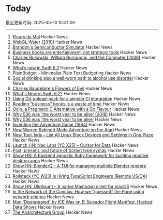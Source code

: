# Today

最近更新时间: 2025-05-10 10:31:09

--- 
1. [Fleurs du Mal](https://fleursdumal.org) Hacker News
2. [WebGL Water (2010)](https://madebyevan.com/webgl-water/) Hacker News
3. [Brandon's Semiconductor Simulator](https://brandonli.net/semisim/) Hacker News
4. [Business books are entertainment, not strategic tools](https://theorthagonist.substack.com/p/why-reading-business-books-is-a-waste) Hacker News
5. [Charles Bukowski, William Burroughs, and the Computer (2009)](https://realitystudio.org/bibliographic-bunker/charles-bukowski-william-burroughs-and-the-computer/) Hacker News
6. [What’s new in Swift 6.2](https://www.hackingwithswift.com/articles/277/whats-new-in-swift-6-2) Hacker News
7. [PlainBudget – Minimalist Plain Text Budgeting](https://plainbudget.com/) Hacker News
8. [Social drinking also a well-worn path to alcohol use disorder](https://news.illinois.edu/review-social-drinking-also-a-well-worn-path-to-alcohol-use-disorder/) Hacker News
9. [Charles Baudelaire's Flowers of Evil](https://fleursdumal.org) Hacker News
10. [What's New in Swift 6.2?](https://www.hackingwithswift.com/articles/277/whats-new-in-swift-6-2) Hacker News
11. [Using Git-upload-pack for a simpler CI integration](https://blog.screenshotbot.io/2025/05/09/using-git-upload-pack-for-a-simpler-ci-integration/) Hacker News
12. [Reading "business" books is a waste of time](https://theorthagonist.substack.com/p/why-reading-business-books-is-a-waste) Hacker News
13. [Odin, a Pragmatic C Alternative with a Go Flavour](http://bitshifters.cc/2025/05/04/odin.html) Hacker News
14. [Why 536 was 'the worst year to be alive' (2018)](https://www.science.org/content/article/why-536-was-worst-year-be-alive) Hacker News
15. [Why 536 was 'the worst year to be alive'](https://www.science.org/content/article/why-536-was-worst-year-be-alive) Hacker News
16. [Inventing the Adventure Game (1984)](http://www.warrenrobinett.com/inventing_adventure/) Hacker News
17. [How Warren Robinett Made Adventure on the Atari](http://www.warrenrobinett.com/inventing_adventure/) Hacker News
18. [New Tool: lsds – List All Linux Block Devices and Settings in One Place](https://tanelpoder.com/posts/lsds-list-linux-block-devices-and-their-config/) Hacker News
19. [Launch HN: Nao Labs (YC X25) – Cursor for Data](https://news.ycombinator.com/item?id=43938607) Hacker News
20. [Past, present, and future of Sorbet type syntax](https://blog.jez.io/history-of-sorbet-syntax/) Hacker News
21. [Show HN: A backend agnostic Ruby framework for building reactive desktop apps](https://codeberg.org/skinnyjames/hokusai) Hacker News
22. [Show HN: BlenderQ – A TUI for managing multiple Blender renders](https://github.com/KyleTryon/BlenderQ) Hacker News
23. [Rollstack (YC W23) Is Hiring TypeScript Engineers (Remote US/CA)](https://www.ycombinator.com/companies/rollstack-2/jobs/QPqpb1n-software-engineer-typescript-us-canada) Hacker News
24. [Show HN: Oliphaunt – A native Mastodon client for macOS](https://testflight.apple.com/join/Epq1P3Cw) Hacker News
25. [In the Network of the Conclav: How we "guessed" the Pope using network science](https://www.unibocconi.it/en/news/network-conclave) Hacker News
26. [Man 'Disappeared' by ICE Was on El Salvador Flight Manifest, Hacked Data Shows](https://www.404media.co/man-disappeared-by-ice-was-on-el-salvador-flight-manifest-hacked-data-shows/) Hacker News
27. [The Anarchitecture Group](https://www.spatialagency.net/database/the.anarchitecture.group) Hacker News
